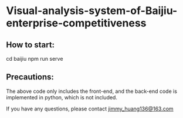 # Visual-analysis-system-of-Baijiu-enterprise-competitiveness
## How to start:
cd baijiu
npm run serve
## Precautions:
The above code only includes the front-end, and the back-end code is implemented in python, which is not included.

If you have any questions, please contact jimmy_huang136@163.com
